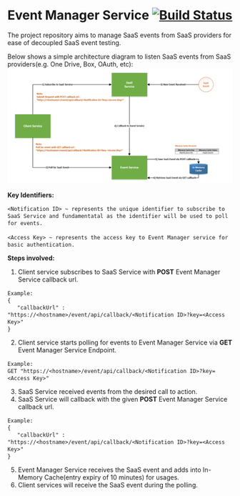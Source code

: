 # Event Manager Service [![Build Status](https://dev.azure.com/saibaskar57/saibaskar57/_apis/build/status/saibaskaran57.EventManager?branchName=master)](https://dev.azure.com/saibaskar57/saibaskar57/_build/latest?definitionId=1&branchName=master)
 The project repository aims to manage SaaS events from SaaS providers for ease of decoupled SaaS event testing.
 
 Below shows a simple architecture diagram to listen SaaS events from SaaS providers(e.g. One Drive, Box, OAuth, etc):
 ![alt text](/docs/architecture.PNG)
 
 __Key Identifiers:__
 ```
 <Notification ID> ~ represents the unique identifier to subscribe to SaaS Service and fundamentatal as the identifier will be used to poll for events.

 <Access Key> ~ represents the access key to Event Manager service for basic authentication.
 ```
__Steps involved:__ 
 
 1) Client service subscribes to SaaS Service with __POST__ Event Manager Service callback url.
 ```
 Example:
 {
    "callbackUrl" : "https://<hostname>/event/api/callback/<Notification ID>?key=<Access Key>"
 }
 ```
2) Client service starts polling for events to Event Manager Service via __GET__ Event Manager Service Endpoint.
 ```
 Example:
 GET "https://<hostname>/event/api/callback/<Notification ID>?key=<Access Key>"
 ```
 3) SaaS Service received events from the desired call to action.
 4) SaaS Service will callback with the given __POST__ Event Manager Service callback url.
 ```
 Example:
 {
    "callbackUrl" : "https://<hostname>/event/api/callback/<Notification ID>?key=<Access Key>"
 }
 ```
 5) Event Manager Service receives the SaaS event and adds into In-Memory Cache(entry expiry of 10 minutes) for usages.
 6) Client services will receive the SaaS event during the polling.
